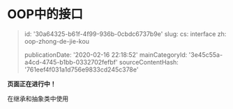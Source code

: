 OOP中的接口
=======

> id: '30a64325-b61f-4f99-936b-0cbdc6737b9e'
> slug:
> 	cs: interface
> 	zh: oop-zhong-de-jie-kou
> 
> publicationDate: '2020-02-16 22:18:52'
> mainCategoryId: '3e45c55a-a4cd-4745-b1bb-0332702fefbf'
> sourceContentHash: '761eef4f031a1d756e9833cd245c378e'

**页面正在进行中！**

在继承和抽象类中使用
